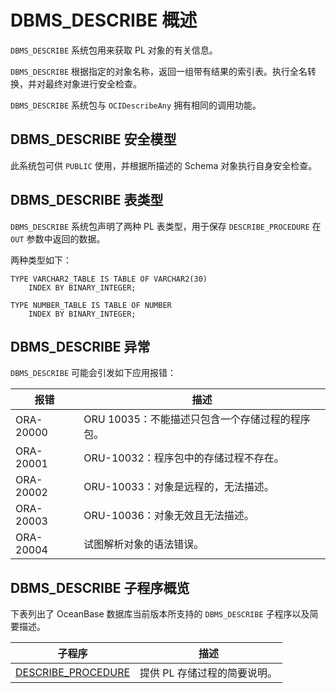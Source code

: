 DBMS_DESCRIBE 概述 
=====================================

`DBMS_DESCRIBE` 系统包用来获取 PL 对象的有关信息。

`DBMS_DESCRIBE` 根据指定的对象名称，返回一组带有结果的索引表。执行全名转换，并对最终对象进行安全检查。

`DBMS_DESCRIBE` 系统包与 `OCIDescribeAny` 拥有相同的调用功能。

DBMS_DESCRIBE 安全模型 
---------------------------------------

此系统包可供 `PUBLIC` 使用，并根据所描述的 Schema 对象执行自身安全检查。

DBMS_DESCRIBE 表类型 
--------------------------------------

`DBMS_DESCRIBE` 系统包声明了两种 PL 表类型，用于保存 `DESCRIBE_PROCEDURE` 在 `OUT` 参数中返回的数据。

两种类型如下：

```unknow
TYPE VARCHAR2_TABLE IS TABLE OF VARCHAR2(30)
    INDEX BY BINARY_INTEGER;

TYPE NUMBER_TABLE IS TABLE OF NUMBER
    INDEX BY BINARY_INTEGER;
```



DBMS_DESCRIBE 异常 
-------------------------------------

`DBMS_DESCRIBE` 可能会引发如下应用报错：


|    报错     |              描述              |
|-----------|------------------------------|
| ORA-20000 | ORU 10035：不能描述只包含一个存储过程的程序包。 |
| ORA-20001 | ORU-10032：程序包中的存储过程不存在。      |
| ORA-20002 | ORU-10033：对象是远程的，无法描述。       |
| ORA-20003 | ORU-10036：对象无效且无法描述。         |
| ORA-20004 | 试图解析对象的语法错误。                 |



DBMS_DESCRIBE 子程序概览 
----------------------------------------

下表列出了 OceanBase 数据库当前版本所支持的 `DBMS_DESCRIBE` 子程序以及简要描述。


|                                子程序                                |        描述        |
|-------------------------------------------------------------------|------------------|
| [DESCRIBE_PROCEDURE](/zh-CN/9.pl-reference/13.pl-system-package/6.DBMS_DESCRIBE/2.DESCRIBE_PROCEDURE.md) | 提供 PL 存储过程的简要说明。 |


